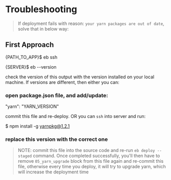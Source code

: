 # Troubleshooting

> If deployment fails with reason: `your yarn packages are out of date`, solve that in below way:

## First Approach

{PATH_TO_APP}$ eb ssh

{SERVER}$ eb --version

check the version of this output with the version installed on your local machine. If versions are different, then either you can:

### open package.json file, and add/update:

"yarn": "YARN_VERSION"

commit this file and re-deploy. OR you can `ssh` into server and run:

$ npm install -g yarnpkg@1.2.1

### replace this version with the correct one

> NOTE: commit this file into the source code and re-run `eb deploy --staged` command. Once completed successfully, you'll then have to remove `05_yarn_upgrade` block from this file again and re-commit this file, otherwise every time you deploy, it will try to upgrade yarn, which will increase the deployment time

